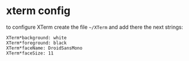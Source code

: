 # xterm config
to configure XTerm create the file `~/XTerm`
and add there the next strings:
```
XTerm*background: white
XTerm*foreground: black
XTerm*faceName: DroidSansMono
XTerm*faceSize: 11
```

